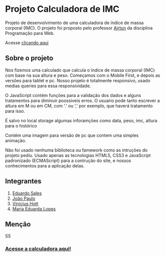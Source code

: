 # Projeto Calculadora de IMC
Projeto de desenvolvimento de uma calculadora de índice de massa corporal (IMC). O projeto foi proposto pelo professor [Airton](https://github.com/airtonbjunior) da disciplina Programação para Web.

Acesse [clicando aqui](https://sales16.github.io/projeto-calculadora-imc/)

## Sobre o projeto
Nos fizemos uma calculado que calcula o índice de massa corporal (IMC) com base na sua altura e peso. Começamos com o Mobile First, e depois as versões para tablet e pc. Nosso projeto é totalmente responsivo, usado medias queries para essa responsividade.

O JavaScript contém funções para a validação dos dados e alguns tratamentos para diminuir poossiveis erros. O usuario pode tanto escrever a altura em M ou em CM, com '.' ou ',' por exemplo, que haverá tratamento para isso.

É salvo no local storage algumas inforamções como data, peso, imc, altura para o histórico

Contém uma imagem para versão de pc que contem uma simples animação.

Não foi usado nenhuma biblioteca ou famework como as intruções do projeto pediu. Usado apenas as tecnologias HTML5, CSS3 e JavaScript padronizado (ECMAScript) para a contrução do site, e nossos conhecimentos para a aplicação delas.

## Integrantes
1. [Eduardo Sales](https://github.com/Sales16)
2. [João Paulo](https://github.com/Joao-Porto-23)
3. [Vinicius Hott](https://github.com/Hott10)
4. [Maria Eduarda Lopes](https://github.com/Lopesduda28)

## Menção
SS

### [Acesse a calculadora aqui!](https://sales16.github.io/projeto-calculadora-imc/)
